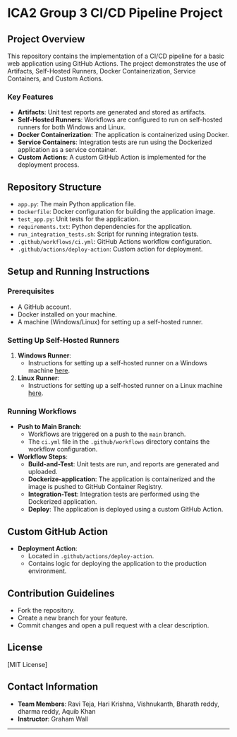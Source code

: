 # ICA2 Group 3 CI/CD Pipeline Project

## Project Overview
This repository contains the implementation of a CI/CD pipeline for a basic web application using GitHub Actions. The project demonstrates the use of Artifacts, Self-Hosted Runners, Docker Containerization, Service Containers, and Custom Actions.

### Key Features
- **Artifacts**: Unit test reports are generated and stored as artifacts.
- **Self-Hosted Runners**: Workflows are configured to run on self-hosted runners for both Windows and Linux.
- **Docker Containerization**: The application is containerized using Docker.
- **Service Containers**: Integration tests are run using the Dockerized application as a service container.
- **Custom Actions**: A custom GitHub Action is implemented for the deployment process.

## Repository Structure
- `app.py`: The main Python application file.
- `Dockerfile`: Docker configuration for building the application image.
- `test_app.py`: Unit tests for the application.
- `requirements.txt`: Python dependencies for the application.
- `run_integration_tests.sh`: Script for running integration tests.
- `.github/workflows/ci.yml`: GitHub Actions workflow configuration.
- `.github/actions/deploy-action`: Custom action for deployment.

## Setup and Running Instructions
### Prerequisites
- A GitHub account.
- Docker installed on your machine.
- A machine (Windows/Linux) for setting up a self-hosted runner.

### Setting Up Self-Hosted Runners
1. **Windows Runner**:
   - Instructions for setting up a self-hosted runner on a Windows machine [here](https://github.com/raviteja869/ICA2/settings/actions/runners/new?arch=x64&os=win).
2. **Linux Runner**:
   - Instructions for setting up a self-hosted runner on a Linux machine [here](https://github.com/raviteja869/ICA2/settings/actions/runners/new?arch=x64&os=linux).

### Running Workflows
- **Push to Main Branch**:
  - Workflows are triggered on a push to the `main` branch.
  - The `ci.yml` file in the `.github/workflows` directory contains the workflow configuration.
- **Workflow Steps**:
  - **Build-and-Test**: Unit tests are run, and reports are generated and uploaded.
  - **Dockerize-application**: The application is containerized and the image is pushed to GitHub Container Registry.
  - **Integration-Test**: Integration tests are performed using the Dockerized application.
  - **Deploy**: The application is deployed using a custom GitHub Action.

## Custom GitHub Action
- **Deployment Action**:
  - Located in `.github/actions/deploy-action`.
  - Contains logic for deploying the application to the production environment.

## Contribution Guidelines
- Fork the repository.
- Create a new branch for your feature.
- Commit changes and open a pull request with a clear description.

## License
[MIT License]

## Contact Information
- **Team Members**: Ravi Teja, Hari Krishna, Vishnukanth, Bharath reddy, dharma reddy, Aquib Khan
- **Instructor**: Graham Wall

---
